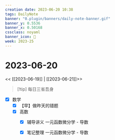 ```yaml
---
creation date: 2023-06-20 10:38
tags: DailyNote
banner: "0.plugin/banners/daily-note-banner.gif"
banner_y: 0.5536
banner_x: 0.50168
cssclass: noyaml
banner_icon: 💌
week: 2023-25
---
```


# 2023-06-20

<< [[2023-06-19]] | [[2023-06-21]]>>


> [!tip] 每日三省吾身
> 


- [x] 数学
	- [x] 【早】做昨天的错题
	- [x] 高数
		- [x] 辅导讲义 一元函数微分学 - 导数
		- [x] 笔记整理  一元函数微分学 - 导数

